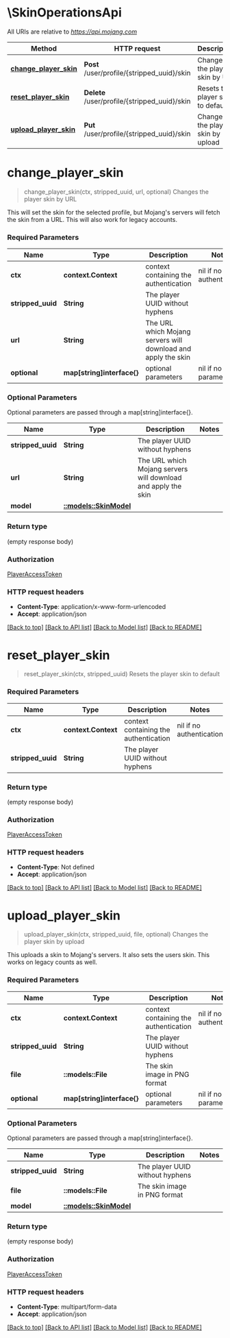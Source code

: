 # \SkinOperationsApi

All URIs are relative to *https://api.mojang.com*

Method | HTTP request | Description
------------- | ------------- | -------------
[**change_player_skin**](SkinOperationsApi.md#change_player_skin) | **Post** /user/profile/{stripped_uuid}/skin | Changes the player skin by URL
[**reset_player_skin**](SkinOperationsApi.md#reset_player_skin) | **Delete** /user/profile/{stripped_uuid}/skin | Resets the player skin to default
[**upload_player_skin**](SkinOperationsApi.md#upload_player_skin) | **Put** /user/profile/{stripped_uuid}/skin | Changes the player skin by upload


# **change_player_skin**
> change_player_skin(ctx, stripped_uuid, url, optional)
Changes the player skin by URL

This will set the skin for the selected profile, but Mojang's servers will fetch the skin from a URL. This will also work for legacy accounts.

### Required Parameters

Name | Type | Description  | Notes
------------- | ------------- | ------------- | -------------
 **ctx** | **context.Context** | context containing the authentication | nil if no authentication
  **stripped_uuid** | **String**| The player UUID without hyphens | 
  **url** | **String**| The URL which Mojang servers will download and apply the skin | 
 **optional** | **map[string]interface{}** | optional parameters | nil if no parameters

### Optional Parameters
Optional parameters are passed through a map[string]interface{}.

Name | Type | Description  | Notes
------------- | ------------- | ------------- | -------------
 **stripped_uuid** | **String**| The player UUID without hyphens | 
 **url** | **String**| The URL which Mojang servers will download and apply the skin | 
 **model** | [**::models::SkinModel**](SkinModel.md)|  | 

### Return type

 (empty response body)

### Authorization

[PlayerAccessToken](../README.md#PlayerAccessToken)

### HTTP request headers

 - **Content-Type**: application/x-www-form-urlencoded
 - **Accept**: application/json

[[Back to top]](#) [[Back to API list]](../README.md#documentation-for-api-endpoints) [[Back to Model list]](../README.md#documentation-for-models) [[Back to README]](../README.md)

# **reset_player_skin**
> reset_player_skin(ctx, stripped_uuid)
Resets the player skin to default

### Required Parameters

Name | Type | Description  | Notes
------------- | ------------- | ------------- | -------------
 **ctx** | **context.Context** | context containing the authentication | nil if no authentication
  **stripped_uuid** | **String**| The player UUID without hyphens | 

### Return type

 (empty response body)

### Authorization

[PlayerAccessToken](../README.md#PlayerAccessToken)

### HTTP request headers

 - **Content-Type**: Not defined
 - **Accept**: application/json

[[Back to top]](#) [[Back to API list]](../README.md#documentation-for-api-endpoints) [[Back to Model list]](../README.md#documentation-for-models) [[Back to README]](../README.md)

# **upload_player_skin**
> upload_player_skin(ctx, stripped_uuid, file, optional)
Changes the player skin by upload

This uploads a skin to Mojang's servers. It also sets the users skin. This works on legacy counts as well.

### Required Parameters

Name | Type | Description  | Notes
------------- | ------------- | ------------- | -------------
 **ctx** | **context.Context** | context containing the authentication | nil if no authentication
  **stripped_uuid** | **String**| The player UUID without hyphens | 
  **file** | **::models::File**| The skin image in PNG format | 
 **optional** | **map[string]interface{}** | optional parameters | nil if no parameters

### Optional Parameters
Optional parameters are passed through a map[string]interface{}.

Name | Type | Description  | Notes
------------- | ------------- | ------------- | -------------
 **stripped_uuid** | **String**| The player UUID without hyphens | 
 **file** | **::models::File**| The skin image in PNG format | 
 **model** | [**::models::SkinModel**](SkinModel.md)|  | 

### Return type

 (empty response body)

### Authorization

[PlayerAccessToken](../README.md#PlayerAccessToken)

### HTTP request headers

 - **Content-Type**: multipart/form-data
 - **Accept**: application/json

[[Back to top]](#) [[Back to API list]](../README.md#documentation-for-api-endpoints) [[Back to Model list]](../README.md#documentation-for-models) [[Back to README]](../README.md)

